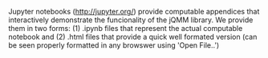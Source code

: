Jupyter notebooks (http://jupyter.org/) provide computable appendices that interactively demonstrate the funcionality of the jQMM library.
We provide them in two forms: (1) .ipynb files that represent the actual computable notebook and (2) .html files that provide a quick well formated version (can be seen properly formatted in any browswer using 'Open File..')
